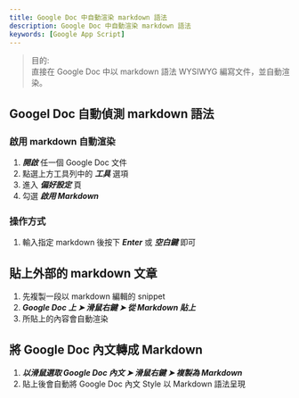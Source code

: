 ```yaml
---
title: Google Doc 中自動渲染 markdown 語法
description: Google Doc 中自動渲染 markdown 語法
keywords: [Google App Script] 
---
```


> 目的:   
> 直接在 Google Doc 中以 markdown 語法 WYSIWYG 編寫文件，並自動渲染。 
> 

## Googel Doc 自動偵測 markdown 語法
### 啟用 markdown 自動渲染
1. ___開啟___ 任一個 Google Doc 文件
1. 點選上方工具列中的 ___工具___ 選項
1. 進入 ___偏好設定___ 頁
1. 勾選 ___啟用 Markdown___

### 操作方式
1. 輸入指定 markdown 後按下 ___Enter___ 或 ___空白鍵___ 即可

## 貼上外部的 markdown 文章
1. 先複製一段以 markdown 編輯的 snippet
1. ___Google Doc 上 ➤ 滑鼠右鍵 ➤ 從 Markdown 貼上___
1. 所貼上的內容會自動渲染

## 將 Google Doc 內文轉成 Markdown
1. ___以滑鼠選取 Google Doc 內文  ➤ 滑鼠右鍵 ➤ 複製為 Markdown___
2. 貼上後會自動將 Google Doc 內文 Style 以 Markdown 語法呈現
